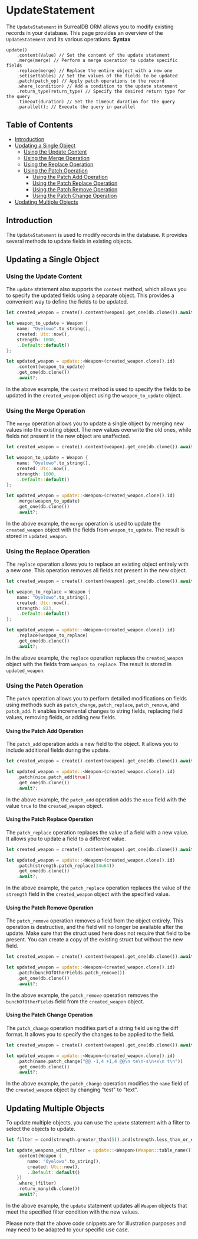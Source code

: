 # UpdateStatement

The `UpdateStatement` in SurrealDB ORM allows you to modify existing records in your database.
This page provides an overview of the `UpdateStatement` and its various operations.
**Syntax**

```rust, ignore
update()
    .content(Value) // Set the content of the update statement
    .merge(merge) // Perform a merge operation to update specific fields
    .replace(merge) // Replace the entire object with a new one
    .set(settables) // Set the values of the fields to be updated
    .patch(patch_op) // Apply patch operations to the record
    .where_(condition) // Add a condition to the update statement
    .return_type(return_type) // Specify the desired return type for the query
    .timeout(duration) // Set the timeout duration for the query
    .parallel(); // Execute the query in parallel

```

## Table of Contents

- [Introduction](#introduction)
- [Updating a Single Object](#updating-a-single-object)
  - [Using the Update Content](#using-the-update-content)
  - [Using the Merge Operation](#using-the-merge-operation)
  - [Using the Replace Operation](#using-the-replace-operation)
  - [Using the Patch Operation](#using-the-patch-operation)
    - [Using the Patch Add Operation](#using-the-patch-add-operation)
    - [Using the Patch Replace Operation](#using-the-patch-replace-operation)
    - [Using the Patch Remove Operation](#using-the-patch-remove-operation)
    - [Using the Patch Change Operation](#using-the-patch-change-operation)
- [Updating Multiple Objects](#updating-multiple-objects)

## Introduction

The `UpdateStatement` is used to modify records in the database. It provides several
methods to update fields in existing objects.

## Updating a Single Object

### Using the Update Content

The `update` statement also supports the `content` method, which allows you to specify
the updated fields using a separate object. This provides a convenient way to define the fields to be updated.

```rust
let created_weapon = create().content(weapon).get_one(db.clone()).await.unwrap();

let weapon_to_update = Weapon {
    name: "Oyelowo".to_string(),
    created: Utc::now(),
    strength: 1000,
    ..Default::default()
};

let updated_weapon = update::<Weapon>(created_weapon.clone().id)
    .content(weapon_to_update)
    .get_one(db.clone())
    .await?;
```

In the above example, the `content` method is used to specify the fields to be
updated in the `created_weapon` object using the `weapon_to_update` object.

### Using the Merge Operation

The `merge` operation allows you to update a single object by merging new values into
the existing object. The new values overwrite the old ones, while fields not present in
the new object are unaffected.

```rust
let created_weapon = create().content(weapon).get_one(db.clone()).await.unwrap();

let weapon_to_update = Weapon {
    name: "Oyelowo".to_string(),
    created: Utc::now(),
    strength: 1000,
    ..Default::default()
};

let updated_weapon = update::<Weapon>(created_weapon.clone().id)
    .merge(weapon_to_update)
    .get_one(db.clone())
    .await?;
```

In the above example, the `merge` operation is used to update the `created_weapon` object with the fields from `weapon_to_update`. The result is stored in `updated_weapon`.

### Using the Replace Operation

The `replace` operation allows you to replace an existing object entirely with a new one. This operation removes all fields not present in the new object.

```rust
let created_weapon = create().content(weapon).get_one(db.clone()).await.unwrap();

let weapon_to_replace = Weapon {
    name: "Oyelowo".to_string(),
    created: Utc::now(),
    strength: 823,
    ..Default::default()
};

let updated_weapon = update::<Weapon>(created_weapon.clone().id)
    .replace(weapon_to_replace)
    .get_one(db.clone())
    .await?;
```

In the above example, the `replace` operation replaces the `created_weapon` object with the
fields from `weapon_to_replace`. The result is stored in `updated_weapon`.

### Using the Patch Operation

The `patch` operation allows you to perform detailed modifications on fields using methods
such as `patch_change`, `patch_replace`, `patch_remove`, and `patch_add`. It enables incremental
changes to string fields, replacing field values, removing fields, or adding new fields.

#### Using the Patch Add Operation

The `patch_add` operation adds a new field to the object. It allows you to include additional
fields during the update.

```rust
let created_weapon = create().content(weapon).get_one(db.clone()).await.unwrap();

let updated_weapon = update::<Weapon>(created_weapon.clone().id)
    .patch(nice.patch_add(true))
    .get_one(db.clone())
    .await?;
```

In the above example, the `patch_add` operation adds the `nice` field with the value
`true` to the `created_weapon` object.

#### Using the Patch Replace Operation

The `patch_replace` operation replaces the value of a field with a new value.
It allows you to update a field to a different value.

```rust
let created_weapon = create().content(weapon).get_one(db.clone()).await.unwrap();

let updated_weapon = update::<Weapon>(created_weapon.clone().id)
    .patch(strength.patch_replace(34u64))
    .get_one(db.clone())
    .await?;
```

In the above example, the `patch_replace` operation replaces the value of the `strength`
field in the `created_weapon` object with the specified value.

#### Using the Patch Remove Operation

The `patch_remove` operation removes a field from the object entirely. This operation is
destructive, and the field will no longer be available after the update. Make sure that
the struct used here does not require that field to be present. You can create a copy
of the existing struct but without the new field.

```rust
let created_weapon = create().content(weapon).get_one(db.clone()).await.unwrap();

let updated_weapon = update::<Weapon>(created_weapon.clone().id)
    .patch(bunchOfOtherFields.patch_remove())
    .get_one(db.clone())
    .await?;
```

In the above example, the `patch_remove` operation removes the `bunchOfOtherFields` field from
the `created_weapon` object.

#### Using the Patch Change Operation

The `patch_change` operation modifies part of a string field using the diff format. It
allows you to specify the changes to be applied to the field.

```rust
let created_weapon = create().content(weapon).get_one(db.clone()).await.unwrap();

let updated_weapon = update::<Weapon>(created_weapon.clone().id)
    .patch(name.patch_change("@@ -1,4 +1,4 @@\n te\n-s\n+x\n t\n"))
    .get_one(db.clone())
    .await?;
```

In the above example, the `patch_change` operation modifies the `name` field of the `created_weapon`
object by changing "test" to "text".

## Updating Multiple Objects

To update multiple objects, you can use the `update` statement with a filter to select the objects to update.

```rust
let filter = cond(strength.greater_than(5)).and(strength.less_than_or_equal(15));

let update_weapons_with_filter = update::<Weapon>(Weapon::table_name())
    .content(Weapon {
        name: "Oyelowo".to_string(),
        created: Utc::now(),
        ..Default::default()
    })
    .where_(filter)
    .return_many(db.clone())
    .await?;
```

In the above example, the `update` statement updates all `Weapon` objects that meet the
specified filter condition with the new values.

Please note that the above code snippets are for illustration purposes and may need to be adapted to
your specific use case.

